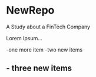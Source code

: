 # NewRepo

A Study about a FinTech Company 

Lorem Ipsum...

-one more item 
-two new items 
## - three new items 